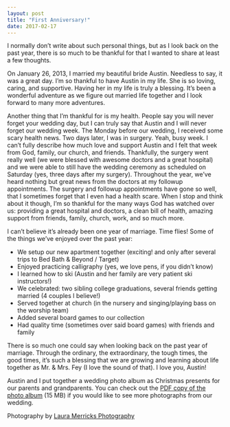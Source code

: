 ```yaml
---
layout: post
title: "First Anniversary!"
date: 2017-02-17
---
```


I normally don’t write about such personal things, but as I look back on the past year, there is so much to be thankful for that I wanted to share at least a few thoughts.

On January 26, 2013, I married my beautiful bride Austin. Needless to say, it was a great day. I’m so thankful to have Austin in my life. She is so loving, caring, and supportive. Having her in my life is truly a blessing. It’s been a wonderful adventure as we figure out married life together and I look forward to many more adventures.

Another thing that I’m thankful for is my health. People say you will never forget your wedding day, but I can truly say that Austin and I will never forget our wedding week. The Monday before our wedding, I received some scary health news. Two days later, I was in surgery. Yeah, busy week. I can’t fully describe how much love and support Austin and I felt that week from God, family, our church, and friends. Thankfully, the surgery went really well (we were blessed with awesome doctors and a great hospital) and we were able to still have the wedding ceremony as scheduled on Saturday (yes, three days after my surgery). Throughout the year, we’ve heard nothing but great news from the doctors at my followup appointments. The surgery and followup appointments have gone so well, that I sometimes forget that I even had a health scare. When I stop and think about it though, I’m so thankful for the many ways God has watched over us: providing a great hospital and doctors, a clean bill of health, amazing support from friends, family, church, work, and so much more.

I can’t believe it’s already been one year of marriage. Time flies! Some of the things we’ve enjoyed over the past year:
* We setup our new apartment together (exciting! and only after several trips to Bed Bath & Beyond / Target)
* Enjoyed practicing calligraphy (yes, we love pens, if you didn’t know)
* I learned how to ski (Austin and her family are very patient ski instructors!)
* We celebrated: two sibling college graduations, several friends getting married (4 couples I believe!)
* Served together at church (in the nursery and singing/playing bass on the worship team)
* Added several board games to our collection
* Had quality time (sometimes over said board games) with friends and family

There is so much one could say when looking back on the past year of marriage. Through the ordinary, the extraordinary, the tough times, the good times, it’s such a blessing that we are growing and learning about life together as Mr. & Mrs. Fey (I love the sound of that). I love you, Austin!

Austin and I put together a wedding photo album as Christmas presents for our parents and grandparents. You can check out the [PDF copy of the photo album](http://andwhatabout.com/wp-content/uploads/2014/01/Ben-and-Austin-Fey_wedding_Jan-26-2013.pdf) (15 MB) if you would like to see more photographs from our wedding.

Photography by [Laura Merricks Photography](http://lauramerricksphotography.com/)

